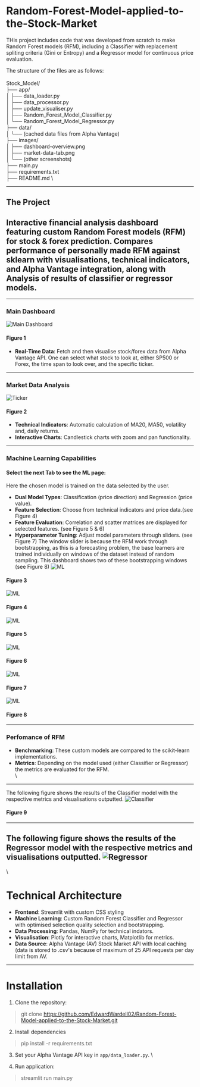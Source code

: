 # Random-Forest-Model-applied-to-the-Stock-Market

THis project includes code that was developed from scratch to make Random Forest models (RFM), including a Classifier with replacement spliting criteria (Gini or Entropy) and a Regressor model for continuous price evaluation. 

The structure of the files are as follows: \
\
Stock_Model/ \
├── app/ \
│   ├── data_loader.py \
│   ├── data_processor.py \
│   ├── update_visualiser.py \
│   ├── Random_Forest_Model_Classifier.py \
│   └── Random_Forest_Model_Regressor.py \
├── data/ \
│   └── (cached data files from Alpha Vantage) \
├── images/ \
│   ├── dashboard-overview.png \
│   ├── market-data-tab.png \
│   └── (other screenshots) \
├── main.py \
├── requirements.txt \
├── README.md \

---
## The Project 

Interactive financial analysis dashboard featuring custom Random Forest models (RFM) for stock &amp; forex prediction. Compares performance of personally made RFM against sklearn with visualisations, technical indicators, and Alpha Vantage integration, along with Analysis of results of classifier or regressor models.
---

---
### Main Dashboard
![Main Dashboard](Stock_model/images/Front_Page.PNG)
#### Figure 1
* __Real-Time Data__: Fetch and then visualise stock/forex data from Alpha Vantage API.
One can select what stock to look at, either SP500 or Forex, the time span to look over, and the specific ticker.
---
### Market Data Analysis
![Ticker](Stock_model/images/Front_Page_stock.PNG)
#### Figure 2
* __Technical Indicators__: Automatic calculation of MA20, MA50, volatility and, daily returns.
* __Interactive Charts__: Candlestick charts with zoom and pan functionality.
---
### Machine Learning Capabilities
#### Select the next Tab to see the ML page:
Here the chosen model is trained on the data selected by the user.
* __Dual Model Types__: Classification (price direction) and Regression (price value).
* __Feature Selection__: Choose from technical indicators and price data.(see Figure 4)
* __Feature Evaluation__: Correlation and scatter matrices are displayed for selected features. (see Figure 5 & 6)
* __Hyperparameter Tuning__: Adjust model parameters through sliders. (see Figure 7)
The window slider is because the RFM work through bootstrapping, as this is a forecasting problem, the base learners are trained individually on windows of the dataset instead of random sampling. This dashboard shows two of these bootstrapping windows (see Figure 8)
![ML](Stock_model/images/ML_Model_Page.PNG)
#### Figure 3
![ML](Stock_model/images/ML_Model_Page_Features.PNG)
#### Figure 4
![ML](Stock_model/images/ML_Model_Page_Correlation_Matrix.PNG)
#### Figure 5
![ML](Stock_model/images/ML_Model_Page_Scatter_Matrix.PNG)
#### Figure 6
![ML](Stock_model/images/ML_Model_Page_Training.PNG)
#### Figure 7
![ML](Stock_model/images/ML_Model_Page_Bootstrapping.PNG)
#### Figure 8
---
### Perfomance of RFM
* __Benchmarking__: These custom models are compared to the scikit-learn implementations.
* __Metrics__: Depending on the model used (either Classifier or Regressor) the metrics are evaluated for the RFM. \
\
---
The following figure shows the results of the Classifier model with the respective metrics and visualisations outputted.
![Classifier](Stock_model/images/ML_Model_Page_Classifier_Results.PNG)
#### Figure 9
---
The following figure shows the results of the Regressor model with the respective metrics and visualisations outputted.
![Regressor](Stock_model/images/ML_Model_Page_Regressor.PNG)
---
\

# Technical Architecture
* __Frontend__: Streamlit with custom CSS styling
* __Machine Learning__: Custom Random Forest Classifier and Regressor with optimised selection quality selection and bootstrapping.
* __Data Processing__: Pandas, NumPy for technical indators.
* __Visualisation__: Plotly for interactive charts, Matplotlib for metrics.
* __Data Source__: Alpha Vantage (AV) Stock Market API with local caching (data is stored to .csv's because of maximum of 25 API requests per day limit from AV.
---
# Installation
1. Clone the repository:
> git clone https://github.com/EdwardWardell02/Random-Forest-Model-applied-to-the-Stock-Market.git
2.  Install dependencies
> pip install -r requirements.txt
3. Set your Alpha Vantage API key in `app/data_loader.py`. \

4. Run application:
> streamlit run main.py
